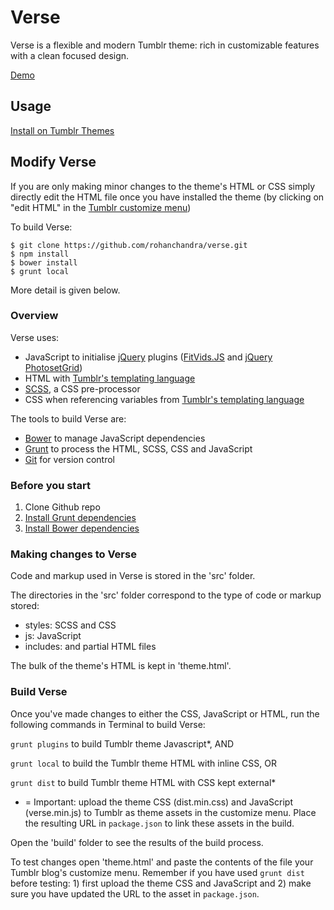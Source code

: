 # Verse

Verse is a flexible and modern Tumblr theme: rich in customizable features with a clean focused design.

[Demo](http://versetheme.tumblr.com/) 

## Usage

[Install on Tumblr Themes](http://versetheme.tumblr.com/install)

## Modify Verse

If you are only making minor changes to the theme's HTML or CSS simply directly edit the HTML file once you have installed the theme (by clicking on "edit HTML" in the [Tumblr customize menu](https://www.tumblr.com/docs/en/blog_customization))

To build Verse:

```shell
$ git clone https://github.com/rohanchandra/verse.git
$ npm install
$ bower install
$ grunt local
```

More detail is given below.

### Overview

Verse uses:
- JavaScript to initialise [jQuery](https://jquery.com/) plugins ([FitVids.JS](http://fitvidsjs.com/) and [jQuery PhotosetGrid](https://stylehatch.github.io/photoset-grid/))
- HTML with [Tumblr's templating language](https://www.tumblr.com/docs/en/custom_themes/)
- [SCSS](http://sass-lang.com/), a CSS pre-processor
- CSS when referencing variables from [Tumblr's templating language](https://www.tumblr.com/docs/en/custom_themes/)

The tools to build Verse are:
- [Bower](http://bower.io/) to manage JavaScript dependencies
- [Grunt](http://gruntjs.com/) to process the HTML, SCSS, CSS and JavaScript
- [Git](http://bower.io/) for version control

### Before you start

1. Clone Github repo
2. [Install Grunt dependencies](http://gruntjs.com/getting-started#working-with-an-existing-grunt-project)
3. [Install Bower dependencies](http://bower.io/#install-packages)

### Making changes to Verse

Code and markup used in Verse is stored in the 'src' folder. 

The directories in the 'src' folder correspond to the type of code or markup stored:
- styles: SCSS and CSS
- js: JavaScript
- includes: and partial HTML files

The bulk of the theme's HTML is kept in 'theme.html'.

### Build Verse

Once you've made changes to either the CSS, JavaScript or HTML, run the following commands in Terminal to build Verse:

`grunt plugins` to build Tumblr theme Javascript*, AND

`grunt local` to build the Tumblr theme HTML with inline CSS, OR

`grunt dist` to build Tumblr theme HTML with CSS kept external*

* = Important: upload the theme CSS (dist.min.css) and JavaScript (verse.min.js) to Tumblr as theme assets in the customize menu. Place the resulting URL in `package.json` to link these assets in the build.

Open the 'build' folder to see the results of the build process.

To test changes open 'theme.html' and paste the contents of the file your  Tumblr blog's customize menu. Remember if you have used `grunt dist` before testing: 1) first upload the theme CSS and JavaScript and 2) make sure you have updated the URL to the asset in `package.json`.
